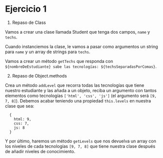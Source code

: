 # Ejercicio 1

1. Repaso de Class

Vamos a crear una clase llamada Student que tenga dos campos, `name` y `techs`.

Cuando instanciemos la clase, le vamos a pasar como argumentos un string para `name` y un array de strings para `techs`.

Vamos a crear un método `getTechs` que responda con `${nombreDeEstudiante} sabe las tecnologías: ${techsSeparadasPorComas}`.

2. Repaso de Object.methods

Crea un método `addLevel` que recorra todas las tecnologías que tiene nuestro estudiante y las añada a un objeto, reciba un argumento con tantos elementos como tecnologías `['html', 'css', 'js']` (el argumento será `[9, 7, 8]`). Debemos acabar teniendo una propiedad `this.levels` en nuestra clase que sea:

```
  {
    html: 9,
    css: 7,
    js: 8
  }
```

Y por último, haremos un método `getLevels` que nos devuelva un array con los niveles de cada tecnologías `[9, 7, 8]` que tiene nuestra clase después de añadir niveles de conocimiento.
